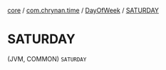 [core](../../index.md) / [com.chrynan.time](../index.md) / [DayOfWeek](index.md) / [SATURDAY](./-s-a-t-u-r-d-a-y.md)

# SATURDAY

(JVM, COMMON) `SATURDAY`